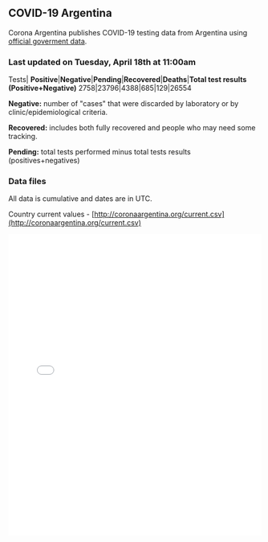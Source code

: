 ## COVID-19 Argentina 

Corona Argentina publishes COVID-19 testing data from Argentina using [official goverment data](https://www.argentina.gob.ar/coronavirus/informe-diario).


### Last updated on Tuesday, April 18th at 11:00am

Tests|
**Positive**|**Negative**|**Pending**|**Recovered**|**Deaths**|**Total test results (Positive+Negative)**
2758|23796|4388|685|129|26554

**Negative:** number of "cases" that were discarded by laboratory or by clinic/epidemiological criteria.

**Recovered:** includes both fully recovered and people who may need some tracking.

**Pending:** total tests performed minus total tests results (positives+negatives) 

### Data files

All data is cumulative and dates are in UTC.
 
Country current values - [http://coronaargentina.org/current.csv](http://coronaargentina.org/current.csv)

<iframe width="100%" height="600" src="chart.html" style="border:none;"></iframe>

